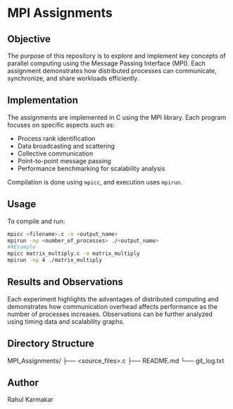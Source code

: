 # MPI Assignments

## Objective
The purpose of this repository is to explore and implement key concepts of parallel computing using the Message Passing Interface (MPI). Each assignment demonstrates how distributed processes can communicate, synchronize, and share workloads efficiently.

## Implementation
The assignments are implemented in C using the MPI library. Each program focuses on specific aspects such as:
- Process rank identification
- Data broadcasting and scattering
- Collective communication
- Point-to-point message passing
- Performance benchmarking for scalability analysis

Compilation is done using `mpicc`, and execution uses `mpirun`.

## Usage
To compile and run:
```bash
mpicc <filename>.c -o <output_name>
mpirun -np <number_of_processes> ./<output_name>
##Example
mpicc matrix_multiply.c -o matrix_multiply
mpirun -np 4 ./matrix_multiply

```

## Results and Observations

Each experiment highlights the advantages of distributed computing and demonstrates how communication overhead affects performance as the number of processes increases. Observations can be further analyzed using timing data and scalability graphs.

## Directory Structure
MPI_Assignments/
├── <source_files>.c
├── README.md
└── git_log.txt

## Author
Rahul Karmakar



